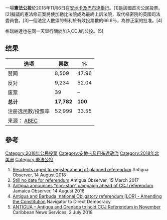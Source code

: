一場**憲法公投**於2018年11月6日在[安地卡及巴布達舉行](https://zh.wikipedia.org/wiki/安地卡及巴布達 "wikilink")。\[1\]是該國首次公民投票。\[2\]擬議的憲法修正案將使加勒比法院成為最終上訴法院，取代樞密院的英國司法委員會。\[3\]一個法定人數須的有利於有效投票數的66.6％，為修正案的批准。\[4\]

格瑞納達也在同一天舉行關於加入CCJ的公投。\[5\]

## 结果

| 选项                                                             | 票数         | %       |
| -------------------------------------------------------------- | ---------- | ------- |
| 赞同                                                             | 8,509      | 47.96   |
| 反对                                                             | 9,234      | 52.04   |
| 废票                                                             | 39         | –       |
| **总计**                                                         | **17,782** | **100** |
| 注册选民数/投票率                                                      | 52,999     | 33.55   |
| 来源： [ABEC](http://www.abec.gov.ag/referendum_2018/results.php) |            |         |

## 參考

[Category:2018年公民投票](https://zh.wikipedia.org/wiki/Category:2018年公民投票 "wikilink") [Category:安地卡及巴布達政治](https://zh.wikipedia.org/wiki/Category:安地卡及巴布達政治 "wikilink") [Category:2018年北美洲](https://zh.wikipedia.org/wiki/Category:2018年北美洲 "wikilink") [Category:憲法公投](https://zh.wikipedia.org/wiki/Category:憲法公投 "wikilink")

1.  [Residents urged to register ahead of planned referendum](https://antiguaobserver.com/residents-urged-to-register-ahead-of-planned-referendum/) Antigua Observer, 14 August 2018
2.  [Still no date for referendum](https://antiguaobserver.com/still-no-date-for-referendum/) Antigua Observer, 15 March 2017
3.  [Antigua announces “non-stop” campaign ahead of CCJ referendum](http://www.jamaicaobserver.com/latestnews/Antigua_announces_%26%238220;non-stop%26%238221;_campaign_ahead_of_CCJ_referendum) Jamaica Observer, 14 August 2018
4.  [Antigua and Barbuda, national Obligatory referendum \[LOR\] - Amending the Constitution](http://www.direct-democracy-navigator.org/legal_designs/antigua-and-barbuda-national-amending-the-constitution) Navigator to Direct Democracy
5.  [ANTIGUA – Antigua and Grenada to hold CCJ Referendum in November](https://caribbeannewsservice.com/now/antigua-antigua-and-grenada-to-hold-ccj-referendum-in-november/) Caribbean News Services, 2 July 2018